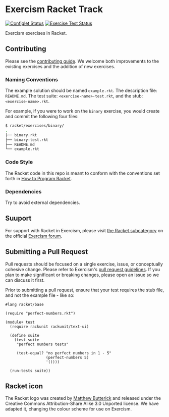 # Exercism Racket Track

[![Configlet Status](https://github.com/exercism/racket/actions/workflows/configlet.yml/badge.svg)](https://github.com/exercism/racket/actions/workflows/configlet.yml)
[![Exercise Test Status](https://github.com/exercism/racket/actions/workflows/ci.yml/badge.svg)](https://github.com/exercism/racket/actions/workflows/ci.yml)

Exercism exercises in Racket.

## Contributing

Please see the [contributing guide](https://exercism.org/docs/building). We welcome both improvements to the existing exercises and the addition of new exercises.

### Naming Conventions

The example solution should be named `example.rkt`. The description file: `README.md`. The test suite: `<exercise-name>-test.rkt`, and the stub: `<exercise-name>.rkt`.

For example, if you were to work on the `binary` exercise, you would create and commit the following four files:

```bash
$ racket/exercises/binary/
.
├── binary.rkt
├── binary-test.rkt
├── README.md
└── example.rkt
```

### Code Style

The Racket code in this repo is meant to conform with the conventions set forth in [How to Program Racket](http://docs.racket-lang.org/style/index.html).

### Dependencies

Try to avoid external dependencies.

## Suuport

For support with Racket in Exercism, please visit [the Racket subcategory](https://forum.exercism.org/c/programming/racket/) on the official [Exercism forum](https://forum.exercism.org).

## Submitting a Pull Request

Pull requests should be focused on a single exercise, issue, or conceptually cohesive change. Please refer to Exercism's [pull request guidelines](https://github.com/exercism/docs/blob/master/contributing/pull-request-guidelines.md). If you plan to make significant or breaking changes, please open an issue so we can discuss it first.

Prior to submitting a pull request, ensure that your test requires the stub file, and not the example file - like so:

```Racket
#lang racket/base

(require "perfect-numbers.rkt")

(module+ test
  (require rackunit rackunit/text-ui)

  (define suite
    (test-suite
     "perfect numbers tests"

     (test-equal? "no perfect numbers in 1 - 5"
                  (perfect-numbers 5)
                  '())))

  (run-tests suite))
```

## Racket icon

The Racket logo was created by [Matthew Butterick](https://en.wikipedia.org/wiki/Matthew_Butterick) and released under the Creative Commons Attribution-Share Alike 3.0 Unported license.
We have adapted it, changing the colour scheme for use on Exercism.
